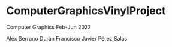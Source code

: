 # ComputerGraphicsVinylProject

Computer Graphics Feb-Jun 2022

Alex Serrano Durán
Francisco Javier Pérez Salas
